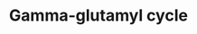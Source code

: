---
authors:
- Anwesha
- Eweitz
description: This event has been computationally inferred from an event that has been
  demonstrated in another species.<p>The inference is based on Ensembl Compara orthology
  projection. Briefly, reactions for which all involved PhysicalEntities (in input,
  output and catalyst) have a mapped ortholog or paralog are inferred to the other
  species. High-level events are also inferred for these events to allow for easier
  navigation.<p>Details of projection methods and parameters may be found <a href="/projection.html">here.</a><p>  Source:[http://plantreactome.gramene.org/
  Plant Reactome].
last-edited: 2021-05-28
organisms:
- Zea mays
redirect_from:
- /index.php/Pathway:WP3083
- /instance/WP3083
schema-jsonld:
- '@context': https://schema.org/
  '@id': https://wikipathways.github.io/pathways/WP3083.html
  '@type': Dataset
  creator:
    '@type': Organization
    name: WikiPathways
  description: This event has been computationally inferred from an event that has
    been demonstrated in another species.<p>The inference is based on Ensembl Compara
    orthology projection. Briefly, reactions for which all involved PhysicalEntities
    (in input, output and catalyst) have a mapped ortholog or paralog are inferred
    to the other species. High-level events are also inferred for these events to
    allow for easier navigation.<p>Details of projection methods and parameters may
    be found <a href="/projection.html">here.</a><p>  Source:[http://plantreactome.gramene.org/
    Plant Reactome].
  keywords:
  - ligase
  - Homologues of
  - Pi
  - GRMZM2G379252
  - ATP
  - OPRO-
  - ADP
  - (LOC_OS05G03820.1)
  - L-Cys
  - GSH
  - L-Glu
  - glutamate--cysteine
  - L-gamma-GluCys
  - Gly
  - H2O
  - GRMZM2G045090
  license: CC0
  name: Gamma-glutamyl cycle
seo: CreativeWork
title: Gamma-glutamyl cycle
wpid: WP3083
---
